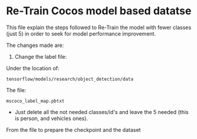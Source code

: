 # Re-Train Cocos model based datatse

This file explain the steps followed to Re-Train the model with fewer classes (just 5) in order to seek for model performance improvement.

The changes made are:

1) Change the label file:

Under the location of:

    tensorflow/models/research/object_detection/data

The file:

    mscoco_label_map.pbtxt

- Just delete all the not needed classes/id's and leave the 5 needed (this is person, and vehicles ones).


From the file to prepare the checkpoint and the dataset